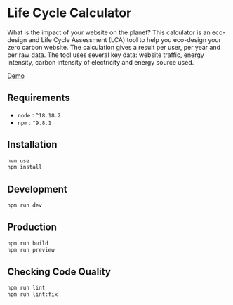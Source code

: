 # Life Cycle Calculator

What is the impact of your website on the planet? This calculator is an eco-design and Life Cycle Assessment (LCA) tool to help you eco-design your zero carbon website. The calculation gives a result per user, per year and per raw data. The tool uses several key data: website traffic, energy intensity, carbon intensity of electricity and energy source used.

[Demo](https://adrienloup.github.io/lcc/)

## Requirements

- `node` : `^18.18.2`
- `npm` : `^9.8.1`

## Installation

```bash
nvm use
npm install
```

## Development

```bash
npm run dev
```

## Production

```bash
npm run build
npm run preview
```

## Checking Code Quality

```bash
npm run lint
npm run lint:fix
```
